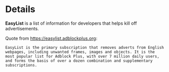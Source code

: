 # Details #

**EasyList** is a list of information for developers that helps kill off advertisements.

Quote from https://easylist.adblockplus.org:

`EasyList is the primary subscription that removes adverts from English webpages, including unwanted frames, images and objects. It is the most popular list for Adblock Plus, with over 7 million daily users, and forms the basis of over a dozen combination and supplementary subscriptions.`